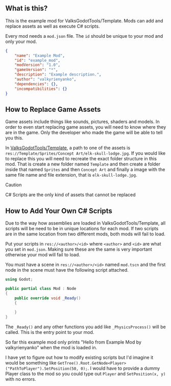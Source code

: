 ## What is this?
This is the example mod for ValksGodotTools/Template. Mods can add and replace assets as well as execute C# scripts.

Every mod needs a `mod.json` file. The `id` should be unique to your mod and only your mod.
```json
{
    "name": "Example Mod",
    "id": "example_mod",
    "modVersion": "1.0",
    "gameVersion": "*",
    "description": "Example description.",
    "author": "valkyrienyanko",
    "dependencies": {},
    "incompatibilities": {}
}
```

## How to Replace Game Assets
Game assets include things like sounds, pictures, shaders and models. In order to even start replacing game assets, you will need to know where they are in the game. Only the developer who made the game will be able to tell you this.

In [ValksGodotTools/Template](https://github.com/ValksGodotTools/Template), a path to one of the assets is `res://Template/Sprites/Concept Art/elk-skull-lodge.jpg`. If you would like to replace this you will need to recreate the exact folder structure in this mod. That is create a new folder named `Template` and then create a folder inside that named `Sprites` and then `Concept Art` and finally a image with the same file name and file extension, that is `elk-skull-lodge.jpg`. 

> [!CAUTION]
> C# Scripts are the only kind of assets that cannot be replaced

## How to Add Your Own C# Scripts
Due to the way how assemblies are loaded in ValksGodotTools/Template, all scripts will be need to be in unique locations for each mod. If two scripts are in the same location from two different mods, both mods will fail to load.

Put your scripts in `res://<author>/<id>` where `<author>` and `<id>` are what you set in `mod.json`. Making sure these are the same is very important otherwise your mod will fail to load.

You must have a scene in `res://<author>/<id>` named `mod.tscn` and the first node in the scene must have the following script attached.
```cs
using Godot;

public partial class Mod : Node
{
    public override void _Ready()
    {
        
    }
}
```
The `_Ready()` and any other functions you add like `_PhysicsProcess()` will be called. This is the entry point to your mod.

So far this example mod only prints "Hello from Example Mod by valkyrienyanko" when the mod is loaded in.

I have yet to figure out how to modify existing scripts but I'd imagine it would be something like `GetTree().Root.GetNode<Player>("PathToPlayer").SetPosition(50, 0);`. I would have to provide a dummy Player class to the mod so you could type out `Player` and `SetPosition(x, y)` with no errors.
